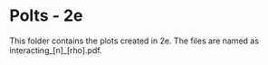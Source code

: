 # Polts - 2e
This folder contains the plots created in 2e. The files are named as interacting\_[n]\_[rho].pdf.
